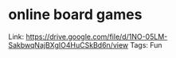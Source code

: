 # online board games

Link: https://drive.google.com/file/d/1NO-05LM-SakbwqNajBXgIO4HuCSkBd6n/view 
Tags: Fun